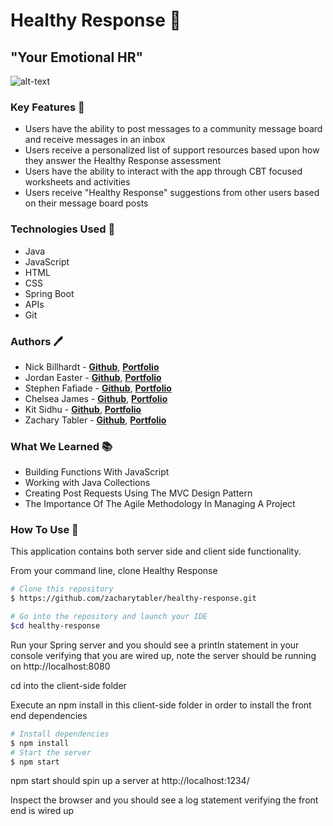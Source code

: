 # Healthy Response 💓
## "Your Emotional HR"

![alt-text](https://im7.ezgif.com/tmp/ezgif-7-d2437e87e7f2.gif)

### Key Features 🔑
* Users have the ability to post messages to a community message board and receive messages in an inbox
* Users receive a personalized list of support resources based upon how they answer the Healthy Response assessment
* Users have the ability to interact with the app through CBT focused worksheets and activities
* Users receive "Healthy Response" suggestions from other users based on their message board posts

### Technologies Used 🧰
* Java
* JavaScript
* HTML
* CSS
* Spring Boot
* APIs
* Git

### Authors 🖊️
* Nick Billhardt - **[Github](https://github.com/nbillhardt)**, **[Portfolio](https://nbillhardt.github.io/)**
* Jordan Easter - **[Github](https://github.com/jordaneaster)**, **[Portfolio](https://)**
* Stephen Fafiade - **[Github](https://github.com/sfafiade)**, **[Portfolio](https://sfafiade.github.io/)**
* Chelsea James - **[Github](https://github.com/ChelsMarea1)**, **[Portfolio](https://ChelsMarea1.github.io/)**
* Kit Sidhu - **[Github](https://github.com/kitsi)**, **[Portfolio](https://kitsi.github.io/)**
* Zachary Tabler -  **[Github](https://github.com/zacharytabler)**, **[Portfolio](https://zacharytabler.github.io/)** 

### What We Learned 📚
* Building Functions With JavaScript
* Working with Java Collections
* Creating Post Requests Using The MVC Design Pattern
* The Importance Of The Agile Methodology In Managing A Project

### How To Use 🔧
This application contains both server side and client side functionality.

From your command line, clone Healthy Response
```bash
# Clone this repository
$ https://github.com/zacharytabler/healthy-response.git

# Go into the repository and launch your IDE
$cd healthy-response
```
Run your Spring server and you should see a println statement in your console verifying that you are wired up, note the server should be running on http://localhost:8080

cd into the client-side folder

Execute an npm install in this client-side folder in order to install the front end dependencies

```bash
# Install dependencies
$ npm install
# Start the server
$ npm start
```
npm start should spin up a server at http://localhost:1234/

Inspect the browser and you should see a log statement verifying the front end is wired up